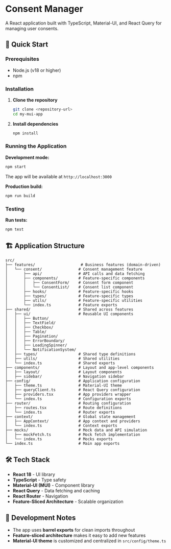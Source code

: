 # Consent Manager

A React application built with TypeScript, Material-UI, and React Query for managing user consents.

## 🚀 Quick Start

### Prerequisites

- Node.js (v18 or higher)
- npm

### Installation

1. **Clone the repository**

   ```bash
   git clone <repository-url>
   cd my-mui-app
   ```

2. **Install dependencies**
   ```bash
   npm install
   ```

### Running the Application

**Development mode:**

```bash
npm start
```

The app will be available at `http://localhost:3000`

**Production build:**

```bash
npm run build
```

### Testing

**Run tests:**

```bash
npm test
```

## 🏗️ Application Structure

```
src/
├── features/                    # Business features (domain-driven)
│   └── consent/                # Consent management feature
│       ├── api/                # API calls and data fetching
│       ├── components/         # Feature-specific components
│       │   ├── ConsentForm/    # Consent form component
│       │   └── ConsentList/    # Consent list component
│       ├── hooks/              # Feature-specific hooks
│       ├── types/              # Feature-specific types
│       ├── utils/              # Feature-specific utilities
│       └── index.ts            # Feature exports
├── shared/                     # Shared across features
│   ├── ui/                     # Reusable UI components
│   │   ├── Button/
│   │   ├── TextField/
│   │   ├── Checkbox/
│   │   ├── Table/
│   │   ├── Pagination/
│   │   ├── ErrorBoundary/
│   │   ├── LoadingSpinner/
│   │   └── NotificationSystem/
│   ├── types/                  # Shared type definitions
│   ├── utils/                  # Shared utilities
│   └── index.ts                # Shared exports
├── components/                 # Layout and app-level components
│   ├── layout/                 # Layout components
│   ├── sidebar/                # Navigation sidebar
├── config/                     # Application configuration
│   ├── theme.ts                # Material-UI theme
│   ├── queryClient.ts          # React Query configuration
│   ├── providers.tsx           # App providers wrapper
│   └── index.ts                # Configuration exports
├── router/                     # Routing configuration
│   ├── routes.tsx              # Route definitions
│   └── index.ts                # Router exports
├── context/                    # Global state management
│   ├── AppContext/             # App context and providers
│   └── index.ts                # Context exports
├── mocks/                      # Mock data and API simulation
│   ├── mockFetch.ts            # Mock fetch implementation
│   └── index.ts                # Mocks exports
└── index.ts                    # Main app exports
```

## 🛠️ Tech Stack

- **React 18** - UI library
- **TypeScript** - Type safety
- **Material-UI (MUI)** - Component library
- **React Query** - Data fetching and caching
- **React Router** - Navigation
- **Feature-Sliced Architecture** - Scalable organization

## 🔧 Development Notes

- The app uses **barrel exports** for clean imports throughout
- **Feature-sliced architecture** makes it easy to add new features
- **Material-UI theme** is customized and centralized in `src/config/theme.ts`

